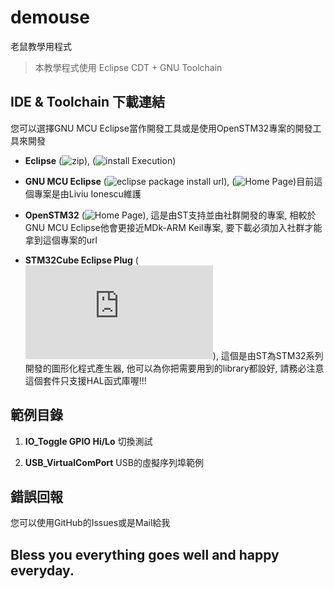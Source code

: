 # demouse

老鼠教學用程式

> 本教學程式使用 Eclipse CDT + GNU Toolchain

## IDE & Toolchain 下載連結
您可以選擇GNU MCU Eclipse當作開發工具或是使用OpenSTM32專案的開發工具來開發

* **Eclipse** (![zip](https://www.eclipse.org/downloads/eclipse-packages/)), (![install Execution](https://www.eclipse.org/downloads/))

* **GNU MCU Eclipse** (![eclipse package install url](http://gnu-mcu-eclipse.netlify.com/v4-neon-updates/)), (![Home Page](https://gnu-mcu-eclipse.github.io/))目前這個專案是由Liviu Ionescu維護

* **OpenSTM32** (![Home Page](http://gnu-mcu-eclipse.netlify.com/v4-neon-updates/)), 這是由ST支持並由社群開發的專案, 相較於GNU MCU Eclipse他會更接近MDk-ARM Keil專案, 要下載必須加入社群才能拿到這個專案的url

* **STM32Cube Eclipse Plug** (![ST Page](http://www.st.com/en/development-tools/stsw-stm32095.html)), 這個是由ST為STM32系列開發的圖形化程式產生器, 他可以為你把需要用到的library都設好, 請務必注意這個套件只支援HAL函式庫喔!!!

## 範例目錄

1. **IO_Toggle GPIO Hi/Lo** 切換測試

2. **USB_VirtualComPort** USB的虛擬序列埠範例

## 錯誤回報
您可以使用GitHub的Issues或是Mail給我

## Bless you everything goes well and happy everyday.
